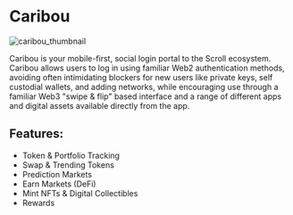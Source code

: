 # Caribou

![caribou_thumbnail](./caribou_thumbnail.png)

Caribou is your mobile-first, social login portal to the Scroll ecosystem. Caribou allows users to log in using familiar Web2 authentication methods, avoiding often intimidating blockers for new users like private keys, self custodial wallets, and adding networks, while encouraging use through a familiar Web3 "swipe & flip" based interface and a range of different apps and digital assets available directly from the app.

## Features:
- Token & Portfolio Tracking
- Swap & Trending Tokens
- Prediction Markets
- Earn Markets (DeFi)
- Mint NFTs & Digital Collectibles
- Rewards

